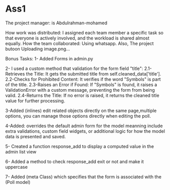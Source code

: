 # Ass1
 
The project manager: is Abdulrahman-mohamed

How work was distributed: I assigned each team member a specific task so that everyone is actively involved, and the workload is shared almost equally. 
How the team collaborated: Using whatsapp. Also, The project butoon Uploading image.png…

Bonus Tasks:
1- Added Forms in admin.py 

2- I used a  custom method that validation for the form field "title":
    2.1-Retrieves the Title: It gets the submitted title from self.cleaned_data['title'].
    2.2-Checks for Prohibited Content: It verifies if the word "Symbols" is part of the title.
    2.3-Raises an Error if Found: If "Symbols" is found, it raises a ValidationError with a custom message, preventing the form from being valid.
    2.4-Returns the Title: If no error is raised, it returns the cleaned title value for further processing.

3-Added (inlines) edit related objects directly on the same page,multiple options, you can manage those options directly when editing  the poll.

4-Added: overrides the default admin form for the model meanning  include extra validations, custom field widgets, or additional logic for how the model data is presented and saved.

5- Created  a function response_add to display a computed value in the admin list view

6- Added a method to check  response_add exit or not and make it uppercase

7- Added (meta Class) which specifies that the form is associated with the (Poll model)


